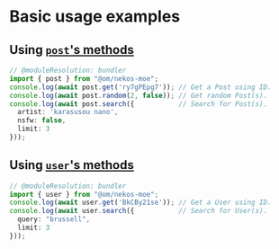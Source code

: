 # Basic usage examples

## Using [`post`'s methods](/reference/post)
```ts twoslash
// @moduleResolution: bundler
import { post } from "@om/nekos-moe";
console.log(await post.get('ry7gPEpg7')); // Get a Post using ID.
console.log(await post.random(2, false)); // Get random Post(s).
console.log(await post.search({           // Search for Post(s).
  artist: 'karasusou nano',
  nsfw: false,
  limit: 3
}));
```

## Using [`user`'s methods](/reference/user)
```ts twoslash
// @moduleResolution: bundler
import { user } from "@om/nekos-moe";
console.log(await user.get('BkCBy21se')); // Get a User using ID.
console.log(await user.search({           // Search for User(s).
  query: "brussell",
  limit: 3
}));
```
